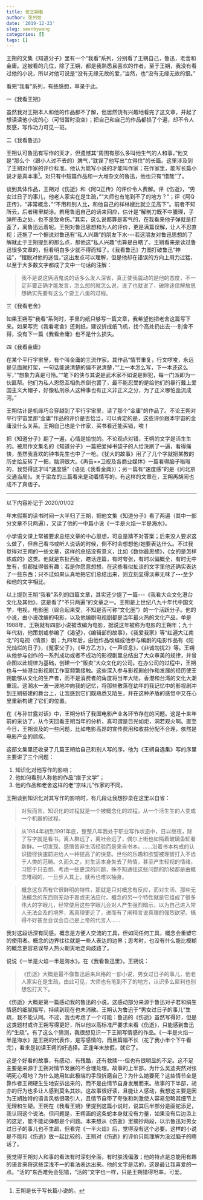```yaml
---
title: 依王朔看
author: 张列弛
date: '2019-12-23'
slug: seenbywang
categories: []
tags: []
---
```

王朔的文集《知道分子》里有一个“我看”系列，分别看了王朔自己，鲁迅，老舍和金庸。这被看的几位，除了王朔，都是我熟悉且喜欢的作者。至于王朔，我没有看过他的小说，所以对他可说是“没有无缘无故的爱，”当然，也“没有无缘无故的恨。”   

看完“我看”系列，有些感想，草录于此。  

一《我看王朔》 

虽然我对王朔本人和他的作品都不了解，但居然饶有兴趣地看完了这文章，并起了想读读他小说的心（可惜暂时没空）；把自己和自己的作品都损了个遍，却不令人反感，写作功力可见一斑。      

二《我看鲁迅》  

王朔认可鲁迅有写作的天才，但遗憾其“周围有那么多叫他生气的人和事，”他又是“那么个（跟小人过不去的）脾气，”耽误了他写出“立得住”的长篇。这里涉及到了王朔对作家的评价标准。他认为能写小说的才能叫作家；在作家里，能写长篇小说才是真本事[^1]。对只有中短篇作品和一大堆杂文的鲁迅，他也只有“惜哉”了。   

谈到具体作品，王朔对《伤逝》和《阿Q正传》的评价令人费解。评《伤逝》，“男女过日子的事儿，他老人家实在是生疏，”“大师也有笔到不了的地方？”；评《阿Q正传》，“非常概念，”“不用和别人比，和他自己的祥林嫂比就立见高下”。前者不知所云，后者稀里糊涂。若用鲁迅自己的话来回应，估计是“解剖刀既不中腠理，子弹所击之处，也不是致命伤。”其实，这么说都算是客气的，在我看来他子弹就是打歪了，离鲁迅远着呢。王朔对鲁迅思想和为人的评价，更是满篇误解，让人不忍直视；还拖了一个据说对鲁迅有“私人兴趣”的朋友下水---若这朋友对鲁迅思想的了解就止于王朔提到的那么点，那他这“私人兴趣”也算是白瞎了。王朔看来是读过鲁迅很多文章的，但看明白多少就不得而知了。《我看鲁迅》力图打破鲁迅“神话”，“摆脱对他的迷信。”这出发点可以理解，但是他却在错误的方向上用力过猛，以至于大多数文字都成了文中一句话的注解：  

> 我不是说这俩酒鬼说的话多么发人深省，真正使我震动的是他的态度，不一定非要正确才能发言，怎么想的就怎么说，说了也就说了，破除迷信解放思想确实先要有这么个耍王八蛋的过程。  

三《我看老舍》  

如果王朔写“我看”系列时，手里的纸只够写一篇文章，我希望他把老舍这篇写下来。如果写完《我看老舍》还剩纸，建议折成纸飞机，找个高处扔出去---别舍不得，没有下一篇《我看金庸》也不是什么损失。   

四《我看金庸》  

在某个平行宇宙里，有个叫金庸的三流作家。其作品“情节重复，行文啰唆，永远是见面就打架，一句话能说清楚的偏不说清楚，”“上一本怎么写，下一本还这么写，”“想象力真是可怜。”“笔下的侠与其说是武术家不如说是罪犯，每一门派即为一伙匪帮。他们为私人恩怨互相仇杀倒也罢了，最不能忍受的是给他们的暴行戴上爱国主义大帽子，好像私刑杀人这种事也有正义非正义之分，为了正义哪怕血流成河。”   

王朔估计是机缘巧合穿越到了平行宇宙里，读了那个“金庸”的作品了。不论王朔对平行宇宙里那“金庸”作品的评价是否恰当，可以肯定的是，这些评价跟本宇宙的金庸没什么关系。王朔自己也是个作家，买书看还能买错，唉！   

把《知道分子》翻了一遍，心情是愉悦的。不论观点对错，王朔的文字是活生生的。被用作文集名的《知道分子》一篇把爱掉书袋子的人给洗刷了一遍，看得痛快，虽然我喜欢的钟书先生也中了一枪。《犹大的故事》用了了几个字就把某教的历史给反转了一把，脑洞很大。《再告××卫视及各商业媒体》一篇看得脑子嗡嗡的，我觉得这才叫“速度感”（语见《我看金庸》）；另一篇有“速度感”的是《问北京交通当局》。关于梁左的三篇看来是动着情写的，有这样的文章在，王朔再胡闹也成不了真痞子。    

----------

以下内容补记于 2020/01/02  

年末假期的读书时间一大半归了王朔，把他文集《知道分子》看了两遍（其中一部分文章不只两遍），又读了他的一中篇小说《一半是火焰一半是海水》。     

小学语文课上常被要求总结文章的中心思想，可总是猜不对答案；后来没人要求这么做了，但自己看书或听人说话的时候，倒不时会想想他/她要表达什么。不过我觉得对王朔的一些文章，这样的总结没有意义，比如《数你最思想》，《女的是怎样炼成的》这类。他就是东扯西扯，瞎话连篇，有时夸张，有时以偏概全，有时无中生有，但都扯得很有趣；若是你愿意想想，在这些看似扯谈的文字里他还确实表达了一些东西；只不过如果认真地把它们总结出来，则立刻显得淡寡无味了---至少和他的文字相比。   

以上提到王朔“我看”系列的四篇文章，其实还少提了一篇---《我看大众文化港台文化及其他》。这是看了“不只两遍”的文章之一。王朔是上世纪八九十年代中国文学，电视，电影圈（综合起来受，不知是否可称“文化圈”）的一个活跃分子。他的小说，由小说改编的电影，以及他编剧电视剧都是当年最火热的文化产品。单是1988年，王朔就有四部小说被改编为电影，据说这年被称为电影的王朔年；九十年代初，他策划或参编了《渴望》，《编辑部的故事》，《我爱我家》等“红遍大江南北”的电视（情景）剧；九四年后，由他作品改编或他参与编剧的电影作品有《阳光灿烂的日子》，《冤家父子》，《甲方乙方》，《一声叹息》，《非诚勿扰2》等。王朔从他参与创作的一系列成功或者不成功的影视剧里总结出了大众审美的规律，并曾企图以此规律为基础，创建一个“贩卖”大众文化的公司。在办公司的过程中，王朔也与一些港台影视剧工作室频繁接触。这些深入参与影视剧创作和发展的经历使王朔能够从文化的生产者，而不是消费者的角度将当年大陆，香港和台湾的文化大潮重现。这潮水一波一波地冲向我的记忆，将那些散落在幼年的我记忆中的影视剧冲到王朔搭建的舞台上，让我感到它们既熟悉又陌生，并在这种矛盾的感觉中又在心里重新构建了它们的位置。     

在《与孙甘露对话》中，王朔分析了我国电影产业各环节存在的问题。这是十来年前的采访了，从今天回看王朔当年的分析，真可谓是目光如炬，洞若观火啊。直至今日，王朔谈及的一些问题，比如电影高昂的宣传费用和收益分配不合理，依然是电影产业的顽疾。  

这部文集里还收录了几篇王朔给自己和别人写的序。他为《王朔自选集》写的序里主要讲了三个问题： 

1. 知识化对他写作的影响；
2. 他如何看别人称他的作品“痞子文学”；
3. 他的作品和老舍这样的老“京味儿”作家的不同。   

王朔谈到知识化对其写作的影响时，有几段让我想抄录在这里以自省：

> 对我而言，知识化的过程就是一个被概念化的过程，从一个活生生的人变成一个机器的过程。

> 从1984年初到1991年底，整整八年我处于职业写作状态中，日以继夜，除了写字就是看书。离人群远了，离社会远了，偶尔上街也如隔着玻璃鱼缸看新鲜。一切发现、感悟皆非生活经验而是来自书本。......沿着书本构成的认识捷径快速前进给人一种提高了的快意。世俗的乐趣和欲望被理智打入不齿于人类的范畴。久而久之，对生活本身失去了热情，甚至产生轻视的情绪，习惯于只去想、考虑一些更深的问题，殊不知通往这些问题的阶梯都是由概念堆砌的，一旦步入其上，就再也难以抽身。

> 概念这东西有它很鲜明的特性，那就是只对概念有反应，而对生活、那些无法概念的东西则无动于衷或无法应付。概念的另一个特性就是它组成了很多伟大的字眼儿，经常使用这些字眼儿会对人产生强烈暗示，以为自己进入常人无法企及的境界，离真理更近了，进而有了阐释言说真理的强烈欲望。搞得不好甚至会误会自己是上帝的代言人......    

我对这段话深有同感。概念是方便人交流的工具，但如同任何工具，概念会重塑它的使用者。概念的边界往往就是一些人表达的边界；思考时，也没有什么能比模糊的概念更容易误导人热火朝天地走向歧路了。   

说说《一半是火焰一半是海水》。在《我看鲁迅里》，王朔说：

> 《伤逝》大概是最不像鲁迅后来风格的一部小说，男女过日子的事儿，他老人家实在是生疏，由此可见，大师也有笔到不了的地方，认识多么犀利也别想包打天下。  

《伤逝》大概是第一篇感动我的鲁迅的小说。这感动部分来源于鲁迅对子君和绢生情感的细腻描写，持续到现在也未消散。王朔认为鲁迅于“男女过日子的事儿”生疏，我不能认同。不过，我也考虑了一个可能：鲁迅的《伤逝》虽然写得好，但是这类题材或许王朔写得更好，所以他以高标准严要求来看《伤逝》，只能感到鲁迅的“生疏”。有了这么个猜测，我很想见识一下王朔写情感的作品。《一半是火焰一半是海水》是王朔的代表作，是写感情的，而且篇幅不长（花了我小半个下午看完），看来是初读王朔的好选择。正逢年末放假，就它了。    

这是个好看的故事，有感动，有残酷，还有救赎---但也有很明显的不足。这不足主要是来源于王朔对情节发展的不合理处理。故事的上半部，为什么吴迪突然对张明死心塌地？为什么她用如此极端的手段折磨自己？为什么她要死？这些情节全是靠作者王朔硬生生地安排出来的，而不是由情节自身发展而来。故事的下半部，胡亦的行为也多让人感到莫名其妙。这故事很好读，且能让人感动，我想这主要是因为王朔独特的语言风格很吸引人，且情节自带了夸张和刺激使人容易忽略其细节上无理和生硬。王朔在《我看王朔》里提到这篇小说时，说其后半部分是画蛇添足，我认同这个说法。但问题是，王朔画的这条蛇本身就没有力量，如果没有后边添上的这足，能不能动弹都是个问题。本来想从《伤逝》里摘抄两段，以示鲁迅对男女过日子的事儿也不生疏，但看完《一半火焰》后，觉得没有这个必要。这样的小说是不能和《伤逝》放一起比较的，王朔对《伤逝》的评价只能理解为没过脑子的瞎话了。    

我觉得王朔对人和事的看法有时深刻全面，有时肤浅偏激；他的特点是总能用有趣的语言来将这些深浅不一的看法表达出来。他的文字是活的，这是最让我喜爱的一点。“活的”东西难免会犯错，“活的”文字也一样，只是王朔错得坦率，可爱。   



[^1]: 王朔是长于写长篇小说的。

